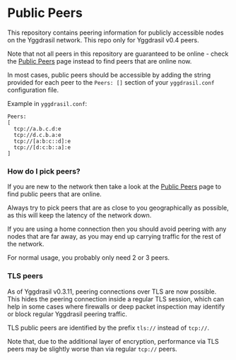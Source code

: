 # Public Peers

This repository contains peering information for publicly accessible nodes on
the Yggdrasil network. This repo only for Yggdrasil v0.4 peers.

Note that not all peers in this repository are guaranteed to be online - check
the [Public Peers](https://publicpeers.neilalexander.dev/) page instead to find
peers that are online now.

In most cases, public peers should be accessible by adding the string provided
for each peer to the `Peers: []` section of your `yggdrasil.conf` configuration
file.

Example in `yggdrasil.conf`:
```
Peers:
[
  tcp://a.b.c.d:e
  tcp://d.c.b.a:e
  tcp://[a:b:c::d]:e
  tcp://[d:c:b::a]:e
]
```

### How do I pick peers?

If you are new to the network then take a look at the [Public Peers](https://publicpeers.neilalexander.dev/)
page to find public peers that are online.

Always try to pick peers that are as close to you geographically as possible, as
this will keep the latency of the network down.

If you are using a home connection then you should avoid peering with any nodes
that are far away, as you may end up carrying traffic for the rest of the
network.

For normal usage, you probably only need 2 or 3 peers.

### TLS peers

As of Yggdrasil v0.3.11, peering connections over TLS are now possible. This hides
the peering connection inside a regular TLS session, which can help in some cases
where firewalls or deep packet inspection may identify or block regular Yggdrasil
peering traffic.

TLS public peers are identified by the prefix `tls://` instead of `tcp://`. 

Note that, due to the additional layer of encryption, performance via TLS peers
may be slightly worse than via regular `tcp://` peers.

